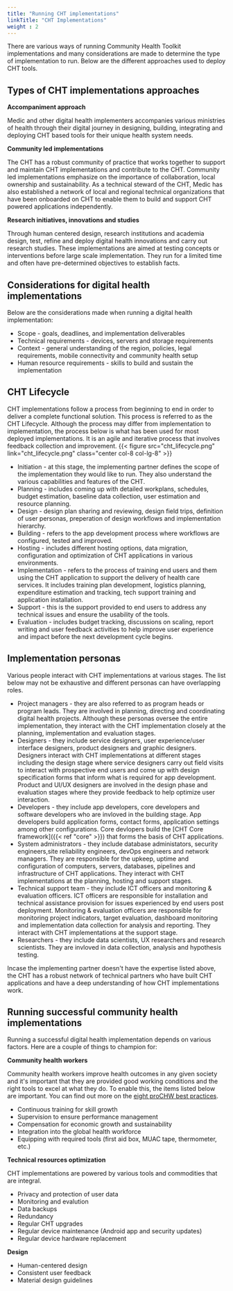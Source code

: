 ```yaml
---
title: "Running CHT implementations"
linkTitle: "CHT Implementations"
weight : 2
---
```


There are various ways of running Community Health Toolkit implementations and many considerations are made to determine the type of implementation to run. Below are the different approaches used to deploy CHT tools.

## Types of CHT implementations approaches
**Accompaniment approach**

Medic and other digital health implementers accompanies various ministries of health through their digital journey in designing, building, integrating and deploying CHT based tools for their unique health system needs. 

**Community led implementations**

The CHT has a robust community of practice that works together to support and maintain CHT implementations and contribute to the CHT. Community led implementations emphasize on the importance of collaboration, local ownership and sustainability.
As a technical steward of the CHT, Medic has also established a network of local and regional technical organizations that have been onboarded on CHT to enable them to build and support CHT powered applications independently.

**Research initiatives, innovations and studies**

Through human centered design, research institutions and academia  design, test, refine and deploy digital health innovations and carry out research studies. These implementations are aimed at testing concepts or interventions before large scale implementation. They run for a limited time and often have pre-determined objectives to establish facts. 

## Considerations for digital health implementations
Below are the considerations made when running a digital health implementation:
- Scope - goals, deadlines, and implementation deliverables
- Technical requirements - devices, servers and storage requirements
- Context - general understanding of the region, policies, legal requirements, mobile connectivity and community health setup
- Human resource requirements - skills to build and sustain the implementation

## CHT Lifecycle
CHT implementations follow a process from beginning to end in order to deliver a complete functional solution. This process is referred to as the CHT Lifecycle. Although the process may differ from implementation to implementation, the process below is what has been used for most deployed implementations. It is an agile and iterative process that involves feedback collection and improvement.
{{< figure src="cht_lifecycle.png" link="cht_lifecycle.png" class="center col-8 col-lg-8" >}}
- Initiation - at this stage, the implementing partner defines the scope of the implementation they would like to run. They also understand the various capabilities and features of the CHT.
- Planning - includes coming up with detailed workplans, schedules, budget estimation, baseline data collection, user estimation and resource planning.
- Design - design plan sharing and reviewing, design field trips, definition of user personas, preperation of design workflows and implementation hierarchy.
- Building - refers to the app development process where workflows are configured, tested and improved.
- Hosting - includes different hosting options, data migration, configuration and optimization of CHT applications in various environments.
- Implementation - refers to the process of training end users and them using the CHT application to support the delivery of health care services. It includes training plan development, logistics planning, expenditure estimation and tracking, tech support training and application installation.
- Support - this is the support provided to end users to address any technical issues and ensure the usability of the tools.
- Evaluation - includes budget tracking, discussions on scaling, report writing and user feedback activities to help improve user experience and impact before the next development cycle begins.

## Implementation personas
Various people interact with CHT implementations at various stages. The list below may not be exhaustive and different personas can have overlapping roles.
- Project managers - they are also referred to as program heads or program leads. They are involved in planning, directing and coordinating digital health projects. Although these personas oversee the entire implementation, they interact with the CHT implementation closely at the planning, implementation and evaluation stages.
- Designers - they include service designers, user experience/user interface designers, product designers and graphic designers. Designers interact with CHT implementations at different stages including the design stage where service designers carry out field visits to interact with prospective end users and come up with design specification forms that inform what is required for app development. Product and UI/UX designers are involved in the design phase and evaluation stages where they provide feedback to help optimize user interaction.
- Developers - they include app developers, core developers and software developers who are invloved in the building stage. App developers build application forms, contact forms, application settings among other configurations. Core devlopers build the [CHT Core framework]({{< ref "core" >}}) that forms the basis of CHT applications.
- System administrators - they include database administators, security engineers,site reliability engineers, devOps engineers and network managers. They are responsible for the upkeep, uptime and configuration of computers, servers, databases, pipelines and infrastructure of CHT applications. They interact with CHT implementations at the planning, hosting and support stages.
- Technical support team - they include ICT officers and monitoring & evaluation officers. ICT officers are responsible for installation and technical assistance provision for issues experienced by end users post deployment. Monitoring & evaluation officers are responsible for monitoring project indicators, target evaluation, dashboard monitoring and implementation data collection for analysis and reporting. They interact with CHT implementations at the support stage.
- Researchers - they include data scientists, UX researchers and research scientists. They are invloved in data collection, analysis and hypothesis testing.

Incase the implementing partner doesn't have the expertise listed above, the CHT has a robust network of technical partners who have built CHT applications and have a deep understanding of how CHT implementations work.
## Running successful community health implementations
Running a successful digital health implementation depends on various factors. Here are a couple of things to champion for:

**Community health workers**

Community health workers improve health outcomes in any given society and it's important that they are provided good working conditions and the right tools to excel at what they do. To enable this, the items listed below are important. You can find out more on the [eight proCHW best practices](https://joinchic.org/what-we-do/).

- Continuous training for skill growth
- Supervision to ensure performance management
- Compensation for economic growth and sustainability
- Integration into the global health workforce
- Equipping with required tools (first aid box, MUAC tape, thermometer, etc.)

**Technical resources optimization**

CHT implementations are powered by various tools and commodities that are integral.

- Privacy and protection of user data
- Monitoring and evalution
- Data backups
- Redundancy
- Regular CHT upgrades
- Regular device maintenance (Android app and security updates)
- Regular device hardware replacement


**Design**

- Human-centered design
- Consistent user feedback
- Material design guidelines
